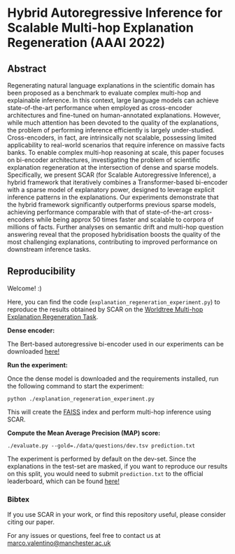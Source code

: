 # Hybrid Autoregressive Inference for Scalable Multi-hop Explanation Regeneration (AAAI 2022)

## Abstract
Regenerating natural language explanations in the scientific domain has been proposed as a benchmark to evaluate complex multi-hop and explainable inference. In this context, large language models can achieve state-of-the-art performance when employed as cross-encoder architectures and fine-tuned on human-annotated explanations. However, while much attention has been devoted to the quality of the explanations, the problem of performing inference efficiently is largely under-studied. Cross-encoders, in fact, are intrinsically not scalable, possessing limited applicability to real-world scenarios that require inference on massive facts banks. To enable complex multi-hop reasoning at scale, this paper focuses on bi-encoder architectures, investigating the problem of scientific explanation regeneration at the intersection of dense and sparse models. Specifically, we present SCAR (for Scalable Autoregressive Inference), a hybrid framework that iteratively combines a Transformer-based bi-encoder with a sparse model of explanatory power, designed to leverage explicit inference patterns in the explanations. Our experiments demonstrate that the hybrid framework significantly outperforms previous sparse models, achieving performance comparable with that of state-of-the-art cross-encoders while being approx 50 times faster and scalable to corpora of millions of facts. Further analyses on semantic drift and multi-hop question answering reveal that the proposed hybridisation boosts the quality of the most challenging explanations, contributing to improved performance on downstream inference tasks.

## Reproducibility

Welcome! :) 

Here, you can find the code (`explanation_regeneration_experiment.py`) to reproduce the results obtained by SCAR on the [Worldtree Multi-hop Explanation Regeneration Task](https://github.com/umanlp/tg2019task).

**Dense encoder:**

The Bert-based autoregressive bi-encoder used in our experiments can be downloaded [here!](https://drive.google.com/file/d/1iz38q8EIYZdO9U7mAMVz1qUprU8jmEwI/view?usp=sharing)

**Run the experiment:**

Once the dense model is downloaded and the requirements installed, run the following command to start the experiment:

`python ./explanation_regeneration_experiment.py`

This will create the [FAISS](https://faiss.ai/) index and perform multi-hop inference using SCAR.

**Compute the Mean Average Precision (MAP) score:** 

`./evaluate.py --gold=./data/questions/dev.tsv prediction.txt`

The experiment is performed by default on the dev-set. Since the explanations in the test-set are masked, if you want to reproduce our results on this split, you would need to submit `prediction.txt` to the official leaderboard, which can be found [here!](https://competitions.codalab.org/competitions/20150#results)

### Bibtex
If you use SCAR in your work, or find this repository useful, please consider citing our paper.


For any issues or questions, feel free to contact us at marco.valentino@manchester.ac.uk
